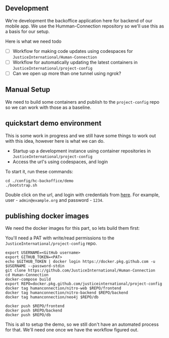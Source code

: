 ## Development

We're development the backoffice application here for backend of our mobile app. We use the Humman-Connection repository so we'll use this as a basis for our setup.

Here is what we need todo
- [ ] Workflow for making code updates using codespaces for `JusticeInternational/Human-Connection`
- [ ] Workflow for automatically updating the latest containers in `JusticeInternational/project-config`
- [ ] Can we open up more than one tunnel using ngrok?

## Manual Setup
We need to build some containers and publish to the `project-config` repo so we can work with those as a baseline.

## quickstart demo environment
This is some work in progress and we still have some things to work out with this idea, however here is what we can do.
- Startup up a development instance using container repositories in `JusticeInternational/project-config`
- Access the url's using codespaces, and login

To start it, run these commands:

```
cd ./config/hc-backoffice/demo
./bootstrap.sh
```

Double click on the url, and login with credentials from [here](https://github.com/JusticeInternational/Human-Connection#live-demo). For example, user - `admin@example.org` and password - `1234`.

## publishing docker images

We need the docker images for this part, so lets build them first:

You'll need a PAT with write/read permissions to the `JusticeInternational/project-config` repo.

```
export USERNAME=<GitHub username>
export GITHUB_TOKEN=<PAT>
echo $GITHUB_TOKEN | docker login https://docker.pkg.github.com -u $USERNAME --password-stdin
git clone https://github.com/JusticeInternational/Human-Connection
cd Human-Connection
docker-compose build
export REPO=docker.pkg.github.com/justiceinternational/project-config
docker tag humanconnection/nitro-web $REPO/frontend
docker tag humanconnection/nitro-backend $REPO/backend
docker tag humanconnection/neo4j $REPO/db

docker push $REPO/frontend
docker push $REPO/backend
docker push $REPO/db
```

This is all to setup the demo, so we still don't have an automated process for that. We'll need one once we have the workflow figured out.